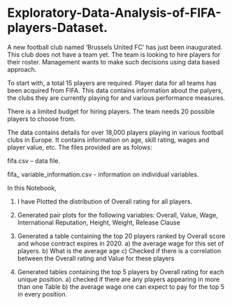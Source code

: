 # Exploratory-Data-Analysis-of-FIFA-players-Dataset.

A new football club named ‘Brussels United FC’ has just been inaugurated. This club does not have a team yet. The team is looking to hire players for their roster. Management wants to make such decisions using data based approach.

To start with, a total 15 players are required. Player data for all teams has been acquired from FIFA. This data contains information about the palyers, the clubs they are currently playing for and various performance measures.

There is a limited budget for hiring players. The team needs 20 possible players to choose from.

The data contains details for over 18,000 players playing in various football clubs in Europe. It contains information on age, skill rating, wages and player value, etc. The files provided are as folows: 

fifa.csv – data file.

fifa_ variable_information.csv - information on individual variables.

In this Notebook, 

1.	I have Plotted the distribution of Overall rating for all players. 
2.	Generated pair plots for the following variables:
    Overall, Value, Wage, International Reputation, Height, Weight, Release Clause
3.	Generated a table containing the top 20 players ranked by Overall score and whose contract expires in 2020.
    a)	the average wage for this set of players.
    b)	What is the average age
    c)	Checked if there is a correlation between the Overall rating and Value for these players

4.	Generated tables containing the top 5 players by Overall rating for each unique position.
    a)	checked if there are any players appearing in more than one Table
    b)	the average wage one can expect to pay for the top 5 in every position.
